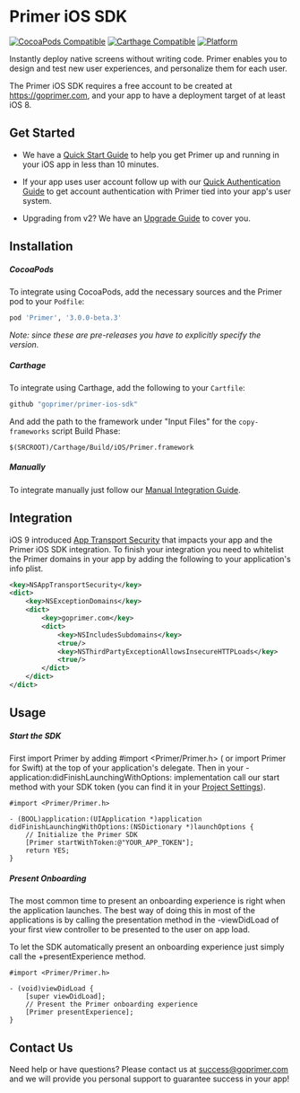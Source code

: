 # Primer iOS SDK

[![CocoaPods Compatible](https://img.shields.io/badge/CocoaPods-3.0.0--beta.3-5BA7E9.svg?style=flat)](https://cocoapods.org)
[![Carthage Compatible](https://img.shields.io/badge/Carthage-Compatible-4BC51D.svg?style=flat)](https://github.com/Carthage/Carthage)
[![Platform](https://img.shields.io/badge/Platform-iOS-lightgrey.svg?style=flat)]()

Instantly deploy native screens without writing code. Primer enables you to design and test new user experiences, and personalize them for each user.

The Primer iOS SDK requires a free account to be created at https://goprimer.com, and your app to have a deployment target of at least iOS 8.

## Get Started

* We have a [Quick Start Guide](http://docs.goprimer.com/v3.0.0/docs/quick-start-guide) to help you get Primer up and running in your iOS app in less than 10 minutes.

* If your app uses user account follow up with our [Quick Authentication Guide](http://docs.goprimer.com/v3.0.0/docs/quick-authentication-guide) to get account authentication with Primer tied into your app's user system.

* Upgrading from v2? We have an [Upgrade Guide](http://docs.goprimer.com/v3.0.0/docs/upgrade-guide) to cover you.

## Installation

##### CocoaPods

To integrate using CocoaPods, add the necessary sources and the Primer pod to your `Podfile`:

```ruby
pod 'Primer', '3.0.0-beta.3'
```

*Note: since these are pre-releases you have to explicitly specify the version.*

##### Carthage

To integrate using Carthage, add the following to your `Cartfile`:

```ruby
github "goprimer/primer-ios-sdk"
```

And add the path to the framework under "Input Files" for the `copy-frameworks` script Build Phase:

```
$(SRCROOT)/Carthage/Build/iOS/Primer.framework
```

##### Manually

To integrate manually just follow our [Manual Integration Guide](http://docs.goprimer.com/v3.0.0/docs/manual-integration-guide).

## Integration

iOS 9 introduced [App Transport Security](https://developer.apple.com/library/prerelease/ios/technotes/App-Transport-Security-Technote/) that impacts your app and the Primer iOS SDK integration. To finish your integration you need to whitelist the Primer domains in your app by adding the following to your application's info plist.

```xml
<key>NSAppTransportSecurity</key>
<dict>
    <key>NSExceptionDomains</key>
    <dict>
        <key>goprimer.com</key>
        <dict>
            <key>NSIncludesSubdomains</key>
            <true/>
            <key>NSThirdPartyExceptionAllowsInsecureHTTPLoads</key>
            <true/>
        </dict>
    </dict>
</dict>
```

## Usage

##### Start the SDK
First import Primer by adding #import <Primer/Primer.h> ( or import Primer for Swift) at the top of your application's delegate. Then in your -application:didFinishLaunchingWithOptions: implementation call our start method with your SDK token (you can find it in your [Project Settings](http://goprimer.com/dashboard#/project//edit)).

```objc
#import <Primer/Primer.h>

- (BOOL)application:(UIApplication *)application
didFinishLaunchingWithOptions:(NSDictionary *)launchOptions {
    // Initialize the Primer SDK
    [Primer startWithToken:@"YOUR_APP_TOKEN"];
    return YES;
}
```

##### Present Onboarding

The most common time to present an onboarding experience is right when the application launches. The best way of doing this in most of the applications is by calling the presentation method in the -viewDidLoad of your first view controller to be presented to the user on app load.

To let the SDK automatically present an onboarding experience just simply call the +presentExperience method.

```objc
#import <Primer/Primer.h>
  
- (void)viewDidLoad {
    [super viewDidLoad];
    // Present the Primer onboarding experience
    [Primer presentExperience];
}
```

## Contact Us

Need help or have questions? Please contact us at success@goprimer.com and we will provide you personal support to guarantee success in your app!
